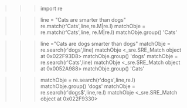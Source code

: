 
>>> import re

>>> line = "Cats are smarter than dogs"
>>> re.match(r'Cats',line,re.M|re.I)
>>> matchObje = re.match(r'Cats',line, re.M|re.I)
>>> matchObje.group()
'Cats'


>>> line ="Cats are dogs smarter than dogs"
>>> matchObje = re.search(r'dogs',line)
>>> matchObje
<_sre.SRE_Match object at 0x022F93D8>
>>> matchObje.group()
'dogs'
>>> matchObje = re.search(r'Cats',line)
>>> matchObje
<_sre.SRE_Match object at 0x0052A988>
>>> matchObje.group()
'Cats'
>>> 

>>> matchObje = re.search(r'dogs',line,re.I)
>>> matchObje.group()
'dogs'
>>> matchObje = re.search(r'dogs$',line,re.I)
>>> matchObje
<_sre.SRE_Match object at 0x022F9330>
